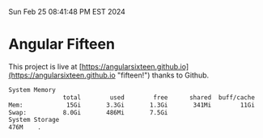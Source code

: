 Sun Feb 25 08:41:48 PM EST 2024

# Angular Fifteen


This project is live at [https://angularsixteen.github.io](https://angularsixteen.github.io "fifteen!") thanks to Github.

```bash
System Memory
               total        used        free      shared  buff/cache   available
Mem:            15Gi       3.3Gi       1.3Gi       341Mi        11Gi        11Gi
Swap:          8.0Gi       486Mi       7.5Gi
System Storage
476M	.
